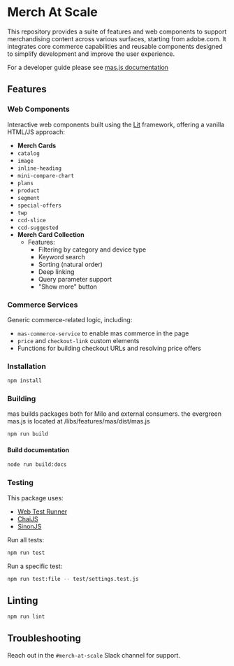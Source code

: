 # Merch At Scale

This repository provides a suite of features and web components to support merchandising content across various surfaces, starting from adobe.com. It integrates core commerce capabilities and reusable components designed to simplify development and improve the user experience.

For a developer guide please see [mas.js documentation](https://www.adobe.com/libs/features/mas/docs/mas.js.html)

## Features

### Web Components

Interactive web components built using the [Lit](https://lit.dev/) framework, offering a vanilla HTML/JS approach:

-   **Merch Cards**
-   `catalog`
-   `image`
-   `inline-heading`
-   `mini-compare-chart`
-   `plans`
-   `product`
-   `segment`
-   `special-offers`
-   `twp`
-   `ccd-slice`
-   `ccd-suggested`
-   **Merch Card Collection**
    -   Features:
        -   Filtering by category and device type
        -   Keyword search
        -   Sorting (natural order)
        -   Deep linking
        -   Query parameter support
        -   "Show more" button

### Commerce Services

Generic commerce-related logic, including:

-   `mas-commerce-service` to enable mas commerce in the page
-   `price` and `checkout-link` custom elements
-   Functions for building checkout URLs and resolving price offers

### Installation

```sh
npm install
```

### Building

mas builds packages both for Milo and external consumers.
the evergreen mas.js is located at /libs/features/mas/dist/mas.js

```sh
npm run build
```

#### Build documentation

```sh
node run build:docs
```

### Testing

This package uses:

-   [Web Test Runner](https://modern-web.dev/docs/test-runner/overview/)
-   [ChaiJS](https://www.chaijs.com/api/bdd/)
-   [SinonJS](https://sinonjs.org/releases/v15/)

Run all tests:

```sh
npm run test
```

Run a specific test:

```sh
npm run test:file -- test/settings.test.js
```

## Linting

```sh
npm run lint
```

## Troubleshooting

Reach out in the `#merch-at-scale` Slack channel for support.
